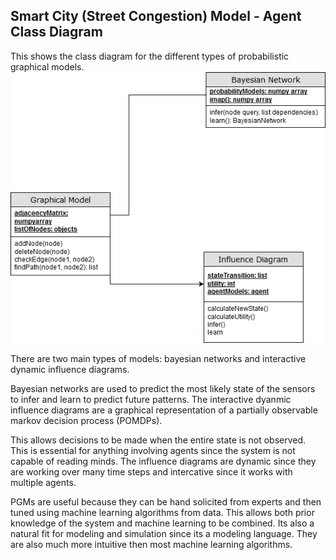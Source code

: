 ## Smart City (Street Congestion) Model - Agent Class Diagram

This shows the class diagram for the different types of probabilistic graphical models.
![PGM Class Diagram](../images/PGM.png)

There are two main types of models: bayesian networks and interactive dynamic influence diagrams.

Bayesian networks are used to predict the most likely state of the sensors to infer and learn to predict future patterns.
The interactive dyanmic influence diagrams are a graphical representation of a partially observable markov decision process (POMDPs).

This allows decisions to be made when the entire state is not observed. This is essential for anything involving agents since the
system is not capable of reading minds. The influence diagrams are dynamic since they are working over many time steps and intercative
since it works with multiple agents.

PGMs are useful because they can be hand solicited from experts and then tuned using machine learning algorithms from data. 
This allows both prior knowledge of the system and machine learning to be combined. Its also a natural fit for modeling and 
simulation since its a modeling language. They are also much more intuitive then most machine learning algorithms.
